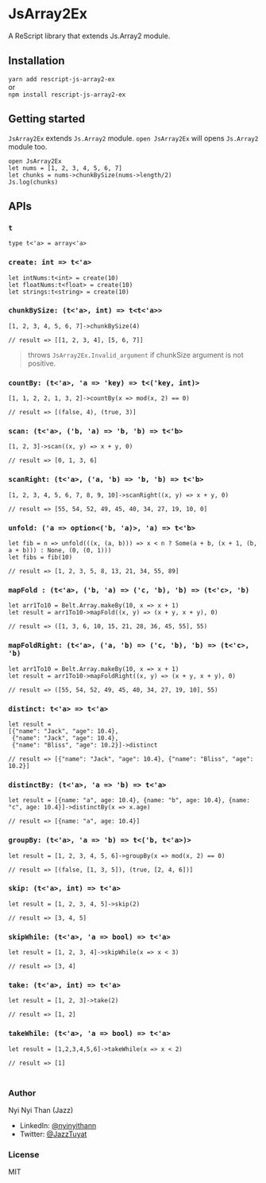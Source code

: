 # JsArray2Ex

A ReScript library that extends Js.Array2 module.

## Installation

`yarn add rescript-js-array2-ex` <br>
or <br>
`npm install rescript-js-array2-ex`

## Getting started
`JsArray2Ex` extends `Js.Array2` module. `open JsArray2Ex` will opens `Js.Array2` module too.
```rescript
open JsArray2Ex
let nums = [1, 2, 3, 4, 5, 6, 7]
let chunks = nums->chunkBySize(nums->length/2)
Js.log(chunks)
```

## APIs
### `t`
```rescript
type t<'a> = array<'a>
```

### `create: int => t<'a>`
```rescript
let intNums:t<int> = create(10)
let floatNums:t<float> = create(10)
let strings:t<string> = create(10)
```

### `chunkBySize: (t<'a>, int) => t<t<'a>>`
```rescript
[1, 2, 3, 4, 5, 6, 7]->chunkBySize(4)

// result => [[1, 2, 3, 4], [5, 6, 7]]
```
> throws `JsArray2Ex.Invalid_argument` if chunkSize argument is not positive.

### `countBy: (t<'a>, 'a => 'key) => t<('key, int)>`
```rescript
[1, 1, 2, 2, 1, 3, 2]->countBy(x => mod(x, 2) == 0)

// result => [(false, 4), (true, 3)]
```


### `scan: (t<'a>, ('b, 'a) => 'b, 'b) => t<'b>`
```rescript
[1, 2, 3]->scan((x, y) => x + y, 0)

// result => [0, 1, 3, 6]
```

### `scanRight: (t<'a>, ('a, 'b) => 'b, 'b) => t<'b>`
```rescript
[1, 2, 3, 4, 5, 6, 7, 8, 9, 10]->scanRight((x, y) => x + y, 0) 
      
// result => [55, 54, 52, 49, 45, 40, 34, 27, 19, 10, 0]
```

### `unfold: ('a => option<('b, 'a)>, 'a) => t<'b>`
```rescript
let fib = n => unfold(((x, (a, b))) => x < n ? Some(a + b, (x + 1, (b, a + b))) : None, (0, (0, 1)))
let fibs = fib(10)

// result => [1, 2, 3, 5, 8, 13, 21, 34, 55, 89]
```

### `mapFold : (t<'a>, ('b, 'a) => ('c, 'b), 'b) => (t<'c>, 'b)`
```rescript
let arr1To10 = Belt.Array.makeBy(10, x => x + 1)
let result = arr1To10->mapFold((x, y) => (x + y, x + y), 0)

// result => ([1, 3, 6, 10, 15, 21, 28, 36, 45, 55], 55)
```

### `mapFoldRight: (t<'a>, ('a, 'b) => ('c, 'b), 'b) => (t<'c>, 'b)`
```rescript
let arr1To10 = Belt.Array.makeBy(10, x => x + 1)
let result = arr1To10->mapFoldRight((x, y) => (x + y, x + y), 0)

// result => ([55, 54, 52, 49, 45, 40, 34, 27, 19, 10], 55)
```

### `distinct: t<'a> => t<'a>`
```rescript
let result = 
[{"name": "Jack", "age": 10.4},
 {"name": "Jack", "age": 10.4},
 {"name": "Bliss", "age": 10.2}]->distinct

// result => [{"name": "Jack", "age": 10.4}, {"name": "Bliss", "age": 10.2}]
```

### `distinctBy: (t<'a>, 'a => 'b) => t<'a>`
```rescript
let result = [{name: "a", age: 10.4}, {name: "b", age: 10.4}, {name: "c", age: 10.4}]->distinctBy(x => x.age)

// result => [{name: "a", age: 10.4}]      
```

### `groupBy: (t<'a>, 'a => 'b) => t<('b, t<'a>)>`
```rescript
let result = [1, 2, 3, 4, 5, 6]->groupBy(x => mod(x, 2) == 0)

// result => [(false, [1, 3, 5]), (true, [2, 4, 6])]
```

### `skip: (t<'a>, int) => t<'a>`
```rescript
let result = [1, 2, 3, 4, 5]->skip(2)

// result => [3, 4, 5]
```

### `skipWhile: (t<'a>, 'a => bool) => t<'a>`
```rescript
let result = [1, 2, 3, 4]->skipWhile(x => x < 3)

// result => [3, 4]
```

### `take: (t<'a>, int) => t<'a>`
```rescript
let result = [1, 2, 3]->take(2) 

// result => [1, 2]
```
### `takeWhile: (t<'a>, 'a => bool) => t<'a>`
```rescript
let result = [1,2,3,4,5,6]->takeWhile(x => x < 2)

// result => [1]
```

### <br>Author

Nyi Nyi Than (Jazz)
- LinkedIn: [@nyinyithann](https://www.linkedin.com/in/nyinyithan/)
- Twitter: [@JazzTuyat](https://twitter.com/JazzTuyat)

### License

MIT